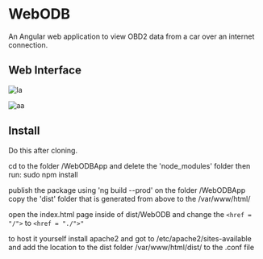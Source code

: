 # WebODB
An Angular web application to view OBD2 data from a car over an internet connection.


## Web Interface

![la](https://user-images.githubusercontent.com/43968309/56934437-e8e00400-6ab9-11e9-991c-d4cd21b99672.png)


![aa](https://user-images.githubusercontent.com/43968309/56934480-1462ee80-6aba-11e9-8708-44dc6e7a2241.png)

## Install

Do this after cloning.

cd to the folder /WebODBApp and delete the 'node_modules' folder then run:
sudo npm install 

publish the package using 'ng build --prod' on the folder /WebODBApp
copy the 'dist' folder that is generated from above to the /var/www/html/

open the index.html page inside of dist/WebODB and change the ```<href = "/">``` to ```<href = "./">"```

to host it yourself install apache2 and got to /etc/apache2/sites-available and add the location to the dist folder
/var/www/html/dist/ to the .conf file
